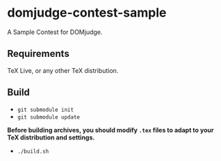# domjudge-contest-sample

A Sample Contest for DOMjudge.

## Requirements

TeX Live, or any other TeX distribution.

## Build

- `git submodule init`
- `git submodule update`

**Before building archives, you should modify `.tex` files
to adapt to your TeX distribution and settings.**

- `./build.sh`
